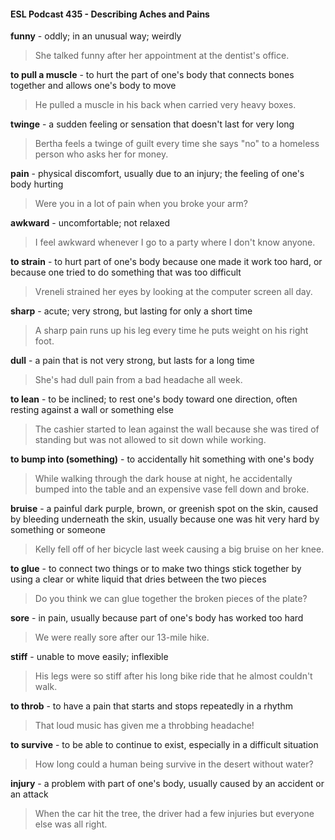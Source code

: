 #### ESL Podcast 435 - Describing Aches and Pains

**funny** - oddly; in an unusual way; weirdly

> She talked funny after her appointment at the dentist's office.

**to pull a muscle** - to hurt the part of one's body that connects bones together
and allows one's body to move

> He pulled a muscle in his back when carried very heavy boxes.

**twinge** - a sudden feeling or sensation that doesn't last for very long

> Bertha feels a twinge of guilt every time she says "no" to a homeless person
who asks her for money.

**pain** - physical discomfort, usually due to an injury; the feeling of one's body
hurting

> Were you in a lot of pain when you broke your arm?

**awkward** - uncomfortable; not relaxed

> I feel awkward whenever I go to a party where I don't know anyone.

**to strain** - to hurt part of one's body because one made it work too hard, or
because one tried to do something that was too difficult

> Vreneli strained her eyes by looking at the computer screen all day.

**sharp** - acute; very strong, but lasting for only a short time

> A sharp pain runs up his leg every time he puts weight on his right foot.

**dull** - a pain that is not very strong, but lasts for a long time

> She's had dull pain from a bad headache all week.

**to lean** - to be inclined; to rest one's body toward one direction, often resting
against a wall or something else

> The cashier started to lean against the wall because she was tired of standing
but was not allowed to sit down while working.

**to bump into (something)** - to accidentally hit something with one's body

> While walking through the dark house at night, he accidentally bumped into the
table and an expensive vase fell down and broke.

**bruise** - a painful dark purple, brown, or greenish spot on the skin, caused by
bleeding underneath the skin, usually because one was hit very hard by
something or someone

> Kelly fell off of her bicycle last week causing a big bruise on her knee.

**to glue** - to connect two things or to make two things stick together by using a
clear or white liquid that dries between the two pieces

> Do you think we can glue together the broken pieces of the plate?

**sore** - in pain, usually because part of one's body has worked too hard

> We were really sore after our 13-mile hike.

**stiff** - unable to move easily; inflexible

> His legs were so stiff after his long bike ride that he almost couldn't walk.

**to throb** - to have a pain that starts and stops repeatedly in a rhythm

> That loud music has given me a throbbing headache!

**to survive** - to be able to continue to exist, especially in a difficult situation

> How long could a human being survive in the desert without water?

**injury** - a problem with part of one's body, usually caused by an accident or an
attack

> When the car hit the tree, the driver had a few injuries but everyone else was all
right.

